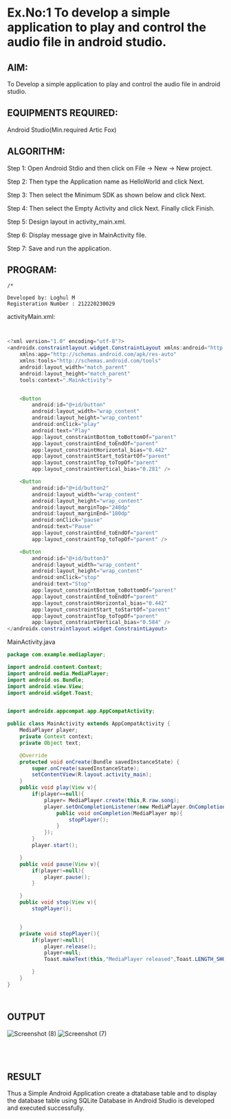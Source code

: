 
# Ex.No:1 To develop a simple application to play and control the audio file in android studio.



## AIM:

To Develop a simple application to play and control the audio file in android studio.


## EQUIPMENTS REQUIRED:

Android Studio(Min.required Artic Fox)

## ALGORITHM:

Step 1: Open Android Stdio and then click on File -> New -> New project.

Step 2: Then type the Application name as HelloWorld and click Next. 

Step 3: Then select the Minimum SDK as shown below and click Next.

Step 4: Then select the Empty Activity and click Next. Finally click Finish.

Step 5: Design layout in activity_main.xml.

Step 6: Display message give in MainActivity file.

Step 7: Save and run the application.

## PROGRAM:
```
/*

Developed by: Loghul M
Registeration Number : 212220230029

```

activityMain.xml:

```java


<?xml version="1.0" encoding="utf-8"?>
<androidx.constraintlayout.widget.ConstraintLayout xmlns:android="http://schemas.android.com/apk/res/android"
    xmlns:app="http://schemas.android.com/apk/res-auto"
    xmlns:tools="http://schemas.android.com/tools"
    android:layout_width="match_parent"
    android:layout_height="match_parent"
    tools:context=".MainActivity">


    <Button
        android:id="@+id/button"
        android:layout_width="wrap_content"
        android:layout_height="wrap_content"
        android:onClick="play"
        android:text="Play"
        app:layout_constraintBottom_toBottomOf="parent"
        app:layout_constraintEnd_toEndOf="parent"
        app:layout_constraintHorizontal_bias="0.442"
        app:layout_constraintStart_toStartOf="parent"
        app:layout_constraintTop_toTopOf="parent"
        app:layout_constraintVertical_bias="0.281" />

    <Button
        android:id="@+id/button2"
        android:layout_width="wrap_content"
        android:layout_height="wrap_content"
        android:layout_marginTop="248dp"
        android:layout_marginEnd="180dp"
        android:onClick="pause"
        android:text="Pause"
        app:layout_constraintEnd_toEndOf="parent"
        app:layout_constraintTop_toTopOf="parent" />

    <Button
        android:id="@+id/button3"
        android:layout_width="wrap_content"
        android:layout_height="wrap_content"
        android:onClick="stop"
        android:text="Stop"
        app:layout_constraintBottom_toBottomOf="parent"
        app:layout_constraintEnd_toEndOf="parent"
        app:layout_constraintHorizontal_bias="0.442"
        app:layout_constraintStart_toStartOf="parent"
        app:layout_constraintTop_toTopOf="parent"
        app:layout_constraintVertical_bias="0.584" />
</androidx.constraintlayout.widget.ConstraintLayout>

```

MainActivity.java

```java
package com.example.mediaplayer;

import android.content.Context;
import android.media.MediaPlayer;
import android.os.Bundle;
import android.view.View;
import android.widget.Toast;


import androidx.appcompat.app.AppCompatActivity;

public class MainActivity extends AppCompatActivity {
    MediaPlayer player;
    private Context context;
    private Object text;

    @Override
    protected void onCreate(Bundle savedInstanceState) {
        super.onCreate(savedInstanceState);
        setContentView(R.layout.activity_main);
    }
    public void play(View v){
        if(player==null){
            player= MediaPlayer.create(this,R.raw.song);
            player.setOnCompletionListener(new MediaPlayer.OnCompletionListener(){
                public void onCompletion(MediaPlayer mp){
                    stopPlayer();
                }
            });
        }
        player.start();

    }
    public void pause(View v){
        if(player!=null){
            player.pause();
        }

    }
    public void stop(View v){
        stopPlayer();


    }
    private void stopPlayer(){
        if(player!=null){
            player.release();
            player=null;
            Toast.makeText(this,"MediaPlayer released",Toast.LENGTH_SHORT).show();

        }
    }
}


```






## <br/>OUTPUT

![Screenshot (8)](https://user-images.githubusercontent.com/78194419/195649246-a3c6624e-e43f-4bea-9625-4c98e04ddc16.png)
![Screenshot (7)](https://user-images.githubusercontent.com/78194419/195649279-4e3e28a0-263f-45ca-b0f5-91827deefaa8.png)



## <br/><br/>RESULT
Thus a Simple Android Application create a dtatabase table and to display the database table  using SQLite Database in Android Studio is developed and executed successfully.

